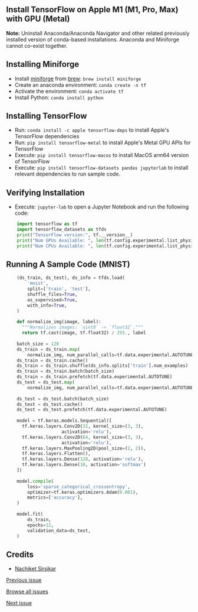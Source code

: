 ## Install TensorFlow on Apple M1 (M1, Pro, Max) with GPU (Metal)

**Note:** Uninstall Anaconda/Anaconda Navigator and other related previously installed version of conda-based installations. Anaconda and Miniforge cannot co-exist together.

Installing Miniforge
--------------------

*   Install [miniforge](https://github.com/conda-forge/miniforge) from [brew](https://formulae.brew.sh/cask/miniforge): `brew install miniforge`
*   Create an anaconda environment: `conda create -n tf`
*   Activate the environment: `conda activate tf`
*   Install Python: `conda install python`

Installing TensorFlow
---------------------

*   Run: `conda install -c apple tensorflow-deps` to install Apple's TensorFlow dependencies
*   Run: `pip install tensorflow-metal` to install Apple's Metal GPU APIs for TensorFlow
*   Execute: `pip install tensorflow-macos` to install MacOS arm64 version of TensorFlow
*   Execute: `pip install tensorflow-datasets pandas jupyterlab` to install relevant dependencies to run sample code.

Verifying Installation
----------------------

*   Execute: `jupyter-lab` to open a Jupyter Notebook and run the following code:

```python
    import tensorflow as tf
    import tensorflow_datasets as tfds
    print("TensorFlow version:", tf.__version__)
    print("Num GPUs Available: ", len(tf.config.experimental.list_physical_devices('GPU')))
    print("Num CPUs Available: ", len(tf.config.experimental.list_physical_devices('CPU')))
```

Running A Sample Code (MNIST)
-----------------------------
```python
    (ds_train, ds_test), ds_info = tfds.load(
        'mnist',
        split=['train', 'test'],
        shuffle_files=True,
        as_supervised=True,
        with_info=True,
    )
    
    def normalize_img(image, label):
      """Normalizes images: `uint8` -> `float32`."""
      return tf.cast(image, tf.float32) / 255., label
    
    batch_size = 128
    ds_train = ds_train.map(
        normalize_img, num_parallel_calls=tf.data.experimental.AUTOTUNE)
    ds_train = ds_train.cache()
    ds_train = ds_train.shuffle(ds_info.splits['train'].num_examples)
    ds_train = ds_train.batch(batch_size)
    ds_train = ds_train.prefetch(tf.data.experimental.AUTOTUNE)
    ds_test = ds_test.map(
        normalize_img, num_parallel_calls=tf.data.experimental.AUTOTUNE)
    
    ds_test = ds_test.batch(batch_size)
    ds_test = ds_test.cache()
    ds_test = ds_test.prefetch(tf.data.experimental.AUTOTUNE)
    
    model = tf.keras.models.Sequential([
      tf.keras.layers.Conv2D(32, kernel_size=(3, 3),
                     activation='relu'),
      tf.keras.layers.Conv2D(64, kernel_size=(3, 3),
                     activation='relu'),
      tf.keras.layers.MaxPooling2D(pool_size=(2, 2)),
      tf.keras.layers.Flatten(),
      tf.keras.layers.Dense(128, activation='relu'),
      tf.keras.layers.Dense(10, activation='softmax')
    ])
    
    model.compile(
        loss='sparse_categorical_crossentropy',
        optimizer=tf.keras.optimizers.Adam(0.001),
        metrics=['accuracy'],
    )
    
    model.fit(
        ds_train,
        epochs=12,
        validation_data=ds_test,
    )
```

Credits
-------

*   [Nachiket Sirsikar](https://www.linkedin.com/in/nachiketsirsikar/)

[Previous issue](https://sudhanva-narayana.ghost.io/install-kubeflow-on-digital-ocean-machine-learning/)

[Browse all issues](https://sudhanva-narayana.ghost.io/page/2)

[Next issue](https://sudhanva-narayana.ghost.io/install-pytorch-on-apple-m1-m1-pro-max-gpu/)